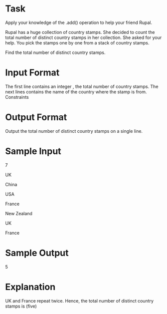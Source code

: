 # Task

Apply your knowledge of the .add() operation to help your friend Rupal.

Rupal has a huge collection of country stamps. She decided to count the total number of distinct country stamps in her collection. She asked for your help. You pick the stamps one by one from a stack of  country stamps.

Find the total number of distinct country stamps.

# Input Format

The first line contains an integer , the total number of country stamps.
The next  lines contains the name of the country where the stamp is from.
Constraints


# Output Format

Output the total number of distinct country stamps on a single line.

# Sample Input

7

UK

China

USA

France

New Zealand

UK

France 

# Sample Output

5

# Explanation
UK and France repeat twice. Hence, the total number of distinct country stamps is  (five)
